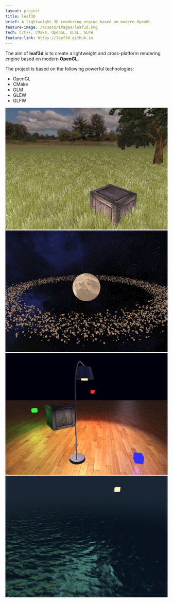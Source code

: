 ```yaml
---
layout: project
title: leaf3D
brief: A lightweight 3D rendering engine based on modern OpenGL
feature-image: /assets/images/leaf3d.svg
tech: C/C++, CMake, OpenGL, GLSL, GLFW
feature-link: https://leaf3d.github.io
---
```


The aim of **leaf3d** is to create a lightweight and cross-platform rendering engine based on modern **OpenGL**.

The project is based on the following powerful technologies:

  * OpenGL
  * CMake
  * GLM
  * GLEW
  * GLFW

<div class="row">
  <img class="col half" src="/assets/images/grass.jpg" alt="leaf3d"/>
  <img class="col half" src="/assets/images/planet.jpg" alt="leaf3d"/>
  <img class="col half" src="/assets/images/lamp.jpg" alt="leaf3d"/>
  <img class="col half" src="/assets/images/water.jpg" alt="leaf3d"/>
</div>
